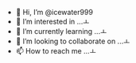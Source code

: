 - 👋 Hi, I’m @icewater999
- 👀 I’m interested in ...ㅗ
- 🌱 I’m currently learning ...ㅗ
- 💞️ I’m looking to collaborate on ...ㅗ
- 📫 How to reach me ...ㅗ

<!---
icewater999/icewater999 is a ✨ special ✨ repository because its `README.md` (this file) appears on your GitHub profile.
You can click the Preview link to take a look at your changes.
--->
